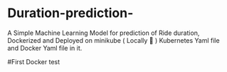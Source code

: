 # Duration-prediction-

A Simple Machine Learning Model for prediction of Ride duration, Dockerized and Deployed on minikube ( Locally 🙂 ) 
Kubernetes Yaml file and Docker Yaml file in it. 

#First Docker test 
